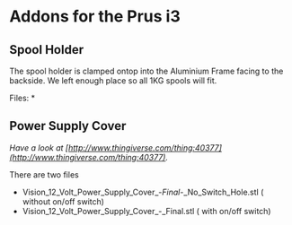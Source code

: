 Addons for the Prus i3 
======================


Spool Holder
------------

The spool holder is clamped ontop into the Aluminium Frame facing to the backside. 
We left enough place so all 1KG spools will fit.

Files:
*


Power Supply Cover
------------------

*Have a look at [http://www.thingiverse.com/thing:40377](http://www.thingiverse.com/thing:40377).*

There are two files 

* Vision_12_Volt_Power_Supply_Cover_-_Final_-_No_Switch_Hole.stl ( without on/off switch)
* Vision_12_Volt_Power_Supply_Cover_-_Final.stl ( with on/off switch) 